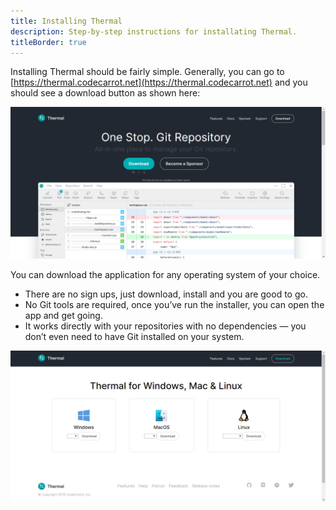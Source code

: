 ```yaml
---
title: Installing Thermal
description: Step-by-step instructions for installating Thermal.
titleBorder: true
---
```


Installing Thermal should be fairly simple. Generally, you can go to [https://thermal.codecarrot.net](https://thermal.codecarrot.net) and you should see a download button as shown here:

![Thermal website homepage](./images/thermal-website-homepage.png)

You can download the application for any operating system of your choice.

- There are no sign ups, just download, install and you are good to go.
- No Git tools are required, once you’ve run the installer, you can open the app and get going.
- It works directly with your repositories with no dependencies — you don’t even need to have Git installed on your system.

![Download page screenshot](./images/download-page.png)
